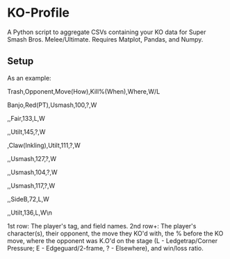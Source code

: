 # KO-Profile
A Python script to aggregate CSVs containing your KO data for Super Smash Bros. Melee/Ultimate. Requires Matplot, Pandas, and Numpy.

## Setup

As an example:

Trash,Opponent,Move(How),Kill%(When),Where,W/L

Banjo,Red(PT),Usmash,100,?,W

,,Fair,133,L,W

,,Utilt,145,?,W

,Claw(Inkling),Utilt,111,?,W

,,Usmash,127,?,W

,,Usmash,104,?,W

,,Usmash,117,?,W

,,SideB,72,L,W

,,Utilt,136,L,W\n

1st row: The player's tag, and field names.
2nd row+: The player's character(s), their opponent, the move they KO'd with, the % before the KO move, where the opponent was K.O'd on the stage (L - Ledgetrap/Corner Pressure; E - Edgeguard/2-frame, ? - Elsewhere), and win/loss ratio.
